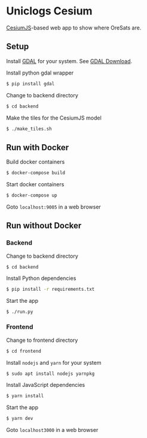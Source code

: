 # Uniclogs Cesium

[CesiumJS]-based web app to show where OreSats are.

## Setup

Install [GDAL] for your system. See [GDAL Download].

Install python gdal wrapper

```bash
$ pip install gdal
```

Change to backend directory

```bash
$ cd backend
```

Make the tiles for the CesiumJS model

```bash
$ ./make_tiles.sh
```
## Run with Docker

Build docker containers

```bash
$ docker-compose build
```

Start docker containers

```bash
$ docker-compose up
```
Goto `localhost:9005` in a web browser

## Run without Docker

### Backend

Change to backend directory
```
$ cd backend
```

Install Python dependencies

```bash
$ pip install -r requirements.txt
```

Start the app

```bash
$ ./run.py
```

### Frontend

Change to frontend directory

```bash
$ cd frontend
```
Install `nodejs` and `yarn` for your system

```bash
$ sudo apt install nodejs yarnpkg
```

Install JavaScript dependencies

```bash
$ yarn install
```

Start the app

```bash
$ yarn dev
```

Goto `localhost3000` in a web browser

[GDAL]:https//gdal.org
[GDAL Download]:https//gdal.org/download.html
[CesiumJS]:https//github.com/CesiumGS/cesium
